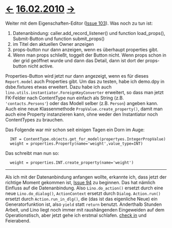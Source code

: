# [←](20100215.md) [16.02.2010](20100216.md) [→](20100217.md) #

Weiter mit dem Eigenschaften-Editor ([Issue 103](https://code.google.com/p/lino/issues/detail?id=103)). Was noch zu tun ist:

  1. Datenanbindung: caller.add\_record\_listener() und function load\_props(), Submit-Button und function submit\_props()
  1. im Titel den aktuellen Owner anzeigen
  1. props-button nur dann anzeigen, wenn es überhaupt properties gibt.
  1. Wenn man props schließt, toggelt der Button nicht. Wenn props schon in der grid geöffnet wurde und dann das Detail, dann ist dort der props-button nicht active.


Properties-Button wird jetzt nur dann angezeigt, wenn es für dieses `Report.model` auch Properties gibt. Um das zu testen, habe ich demo.dpy in dsbe.fixtures etwas erweitert. Dazu habe ich auch `lino.utils.instantiator.ForeignKeyConverter` erweitert, so dass man jetzt FK-Felder nach ContentType nun einfach als String (z.B. `'contacts.Persons'`) oder das Modell selber (z.B. `Person`) angeben kann. Auch eine neue Klassenmethode `PropValue.create_property()`, damit man auch eine Property instanzieren kann, ohne weder den Instantiator noch ContentTypes zu brauchen.

Das Folgende war mir schon seit einigen Tagen ein Dorn im Auge:

```
  INT = ContentType.objects.get_for_model(propertyes.IntegerPropValue)
  weight = properties.Property(name='weight',value_type=INT)
```

Das schreibt man nun so:

```
  weight = properties.INT.create_property(name='weight')
```


---


Als ich mit der Datenanbindung anfangen wollte, erkannte ich, dass jetzt der richtige Moment gekommen ist, [Issue 94](https://code.google.com/p/lino/issues/detail?id=94) zu beginnen. Das hat nämlich Einfluss auf die Datenanbindung. Also `Lino.do_action()` ersetzt durch eine neue `Lino.do_dialog()`, `ActionContext` ersetzt durch `Dialog`. `Action.run()` ersetzt durch `Action.run_in_dlg()`, die (das ist das eigenliche Neue) ein Generatorfunktion ist, also `yield` statt `return` benutzt.  Anderthalb Stunden Arbeit, und Lino liegt noch immer mit raushängenden Eingeweiden auf dem Operationstisch, aber jetzt gehe ich erstmal schlafen.
[check in](http://code.google.com/p/lino/source/detail?r=edf63623f476d55b25bf60bf2346fa2c18da2a00) und Feierabend.